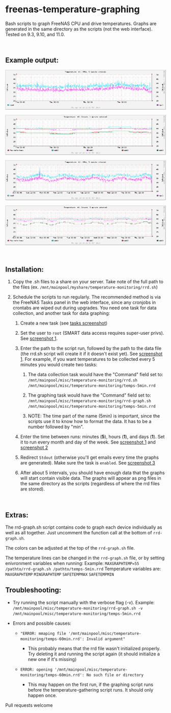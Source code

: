 freenas-temperature-graphing
============================

Bash scripts to graph FreeNAS CPU and drive temperatures. Graphs are generated
in the same directory as the scripts (not the web interface). Tested on 9.3,
9.10, and 11.0.

 

Example output:
---------------

![CPU temperatures per minute](examples/temps-1min-cpus.png)

![Drive temperatures per minute](examples/temps-1min-drives.png)

![CPU temperatures per 5 minutes](examples/temps-5min-cpus.png)

![Drive temperatures per 5 minutes](examples/temps-5min-drives.png)

 

Installation:
-------------

1.  Copy the .sh files to a share on your server. Take note of the full path to
    the files (ex. `/mnt/mainpool/myshare/temperature-monitoring/rrd.sh`)

2.  Schedule the scripts to run regularly. The recommended method is via the
    FreeNAS Tasks panel in the web interface, since any cronjobs in crontabs are
    wiped out during upgrades. You need one task for data collection, and
    another task for data graphing:

    1.  Create a new task (see [tasks screenshot](examples/tasks.png))

    2.  Set the user to `root` (SMART data access requires super-user privs).
        See [screenshot 1](examples/task1.png).

    3.  Enter the path to the script run, followed by the path to the data file
        (the rrd.sh script will create it if it doesn't exist yet). See
        [screenshot 1](examples/task1.png). For example, if you want
        temperatures to be collected every 5 minutes you would create two tasks:

        1.  The data collection task would have the "Command" field set to:
            `/mnt/mainpool/misc/temperature-monitoring/rrd.sh
            /mnt/mainpool/misc/temperature-monitoring/temps-5min.rrd`

        2.  The graphing task would have the "Command" field set to:
            `/mnt/mainpool/misc/temperature-monitoring/rrd-graph.sh
            /mnt/mainpool/misc/temperature-monitoring/temps-5min.rrd`

        3.  NOTE: The time part of the name (5min) is important, since the
            scripts use it to know how to format the data. It has to be a number
            followed by "min".

    4.  Enter the time between runs: minutes (**5**), hours (**1**), and days
        (**1**). Set it to run every month and day of the week. See [screenshot
        1](examples/task1.png) and [screenshot 2](examples/task2.png)

    5.  Redirect `Stdout` (otherwise you'll get emails every time the graphs
        are generated). Make sure the task is `enabled`. See [screenshot
        3](examples/task3.png)

    6.  After about 5 intervals, you should have enough data that the graphs
        will start contain visible data. The graphs will appear as png files in
        the same directory as the scripts (regardless of where the rrd files are
        stored).

 

Extras:
-------

The rrd-graph.sh script contains code to graph each device individually as well
as all together. Just uncomment the function call at the bottom of `rrd-graph.sh`.

The colors can be adjusted at the top of the `rrd-graph.sh` file.

The temperature lines can be changed in the `rrd-graph.sh` file, or by setting enivronment variables when running:
Example: `MAXGRAPHTEMP=55 /pathto/rrd-graph.sh /pathto/temps-5min.rrd`
Temperature variables are:
`MAXGRAPHTEMP`
`MINGRAPHTEMP`
`SAFETEMPMAX`
`SAFETEMPMIN`



Troubleshooting:
----------------

- Try running the script manually with the verbose flag (-v). Example: `/mnt/mainpool/misc/temperature-monitoring/rrd-graph.sh -v /mnt/mainpool/misc/temperature-monitoring/temps-5min.rrd`

- Errors and possible causes:
    
    - `"ERROR: mmaping file '/mnt/mainpool/misc/temperature-monitoring/temps-60min.rrd': Invalid argument"`
        
        - This probably means that the rrd file wasn't initialized properly. Try deleting it and running the script again (it should initialize a new one if it's missing)

    - `ERROR: opening '/mnt/mainpool/misc/temperature-monitoring/temps-60min.rrd': No such file or directory`
        
        - This may happen on the first run, if the graphing script runs before the temperature-gathering script runs. It should only happen once.



Pull requests welcome
